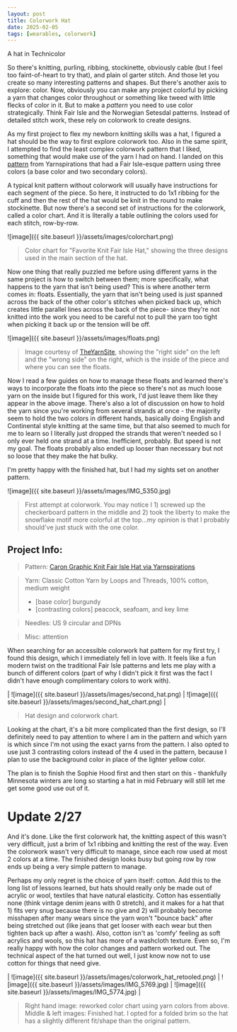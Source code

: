 ```yaml
---
layout: post
title: Colorwork Hat
date: 2025-02-05
tags: [wearables, colorwork]
---
```


A hat in Technicolor


So there's knitting, purling, ribbing, stockinette, obviously cable (but I feel too faint-of-heart to try that), and plain ol garter stitch. And those let you create so many interesting patterns and shapes. But there's another axis to explore: color. Now, obviously you can make any project colorful by picking a yarn that changes color throughout or something like tweed with little flecks of color in it. But to make a *pattern* you need to use color strategically. Think Fair Isle and the Norwegian Setesdal patterns. Instead of detailed stitch work, these rely on colorwork to create designs. 


As my first project to flex my newborn knitting skills was a hat, I figured a hat should be the way to first explore colorwork too. Also in the same spirit, I attempted to find the least complex colorwork pattern that I liked, something that would make use of the yarn I had on hand. I landed on this [pattern](https://www.yarnspirations.com/products/red-heart-favorite-knit-fair-isle-hat?_pos=20&_sid=2a8a69460&_ss=r) from Yarnspirations that had a Fair Isle-esque pattern using three colors (a base color and two secondary colors). 


A typical knit pattern without colorwork will usually have instructions for each segment of the piece. So here, it instructed to do 1x1 ribbing for the cuff and then the rest of the hat would be knit in the round to make stockinette. But now there's a second set of instructions for the colorwork, called a color chart. And it is literally a table outlining the colors used for each stitch, row-by-row. 

![image]({{ site.baseurl }}/assets/images/colorchart.png)

> Color chart for "Favorite Knit Fair Isle Hat," showing the three designs used in the main section of the hat.


Now one thing that really puzzled me before using different yarns in the same project is how to switch between them; more specifically, what happens to the yarn that isn't being used? This is where another term comes in: floats. Essentially, the yarn that isn't being used is just spanned across the back of the other color's stitches when picked back up, which creates little parallel lines across the back of the piece- since they're not knitted into the work you need to be careful not to pull the yarn too tight when picking it back up or the tension will be off. 

![image]({{ site.baseurl }}/assets/images/floats.png)

> Image courtesy of [TheYarnSite](https://www.theyarnsite.com/blog/intro-stranded-knitting), showing the "right side" on the left and the "wrong side" on the right, which is the inside of the piece and where you can see the floats.

Now I read a few guides on how to manage these floats and learned there's ways to incorporate the floats into the piece so there's not as much loose yarn on the inside but I figured for this work, I'd just leave them like they appear in the above image. There's also a lot of discussion on how to hold the yarn since you're working from several strands at once - the majority seem to hold the two colors in different hands, basically doing English and Continental style knitting at the same time, but that also seemed to much for me to learn so I literally just dropped the strands that weren't needed so I only ever held one strand at a time. Inefficient, probably. But speed is not my goal. The floats probably also ended up looser than necessary but not so loose that they make the hat bulky. 

I'm pretty happy with the finished hat, but I had my sights set on another pattern. 

![image]({{ site.baseurl }}/assets/images/IMG_5350.jpg)

> First attempt at colorwork. You may notice I 1) screwed up the checkerboard pattern in the middle and 2) took the liberty to make the snowflake motif more colorful at the top...my opinion is that I probably should've just stuck with the one color.

## Project Info: 
> Pattern: [Caron Graphic Knit Fair Isle Hat via Yarnspirations](https://www.yarnspirations.com/products/caron-graphic-knit-fair-isle-hat)

> Yarn: Classic Cotton Yarn by Loops and Threads, 100% cotton, medium weight
> - [base color]  burgundy
> - [contrasting colors] peacock, seafoam, and key lime

> Needles: US 9 circular and DPNs

> Misc: attention


When searching for an accessible colorwork hat pattern for my first try, I found this design, which I immediately fell in love with. It feels like a fun modern twist on the traditional Fair Isle patterns and lets me play with a bunch of different colors (part of why I didn't pick it first was the fact I didn't have enough complimentary colors to work with).  


| ![image]({{ site.baseurl }}/assets/images/second_hat.png) | ![image]({{ site.baseurl }}/assets/images/second_hat_chart.png) |

> Hat design and colorwork chart. 


Looking at the chart, it's a bit more complicated than the first design, so I'll definitely need to pay attention to where I am in the pattern and which yarn is which since I'm not using the exact yarns from the pattern. I also opted to use just 3 contrasting colors instead of the 4 used in the pattern, because I plan to use the background color in place of the lighter yellow color. 

The plan is to finish the Sophie Hood first and then start on this - thankfully Minnesota winters are long so starting a hat in mid February will still let me get some good use out of it. 

# Update 2/27

And it's done. Like the first colorwork hat, the knitting aspect of this wasn't very difficult, just a brim of 1x1 ribbing and knitting the rest of the way. Even the colorwork wasn't very difficult to manage, since each row used at most 2 colors at a time. The finished design looks busy but going row by row ends up being a very simple pattern to manage. 

Perhaps my only regret is the choice of yarn itself: cotton. Add this to the long list of lessons learned, but hats should really only be made out of acrylic or wool, textiles that have natural elasticity. Cotton has essentially none (think vintage denim jeans with 0 stretch), and it makes for a hat that 1) fits very snug because there is no give and 2) will probably become misshapen after many wears since the yarn won't "bounce back" after being stretched out (like jeans that get looser with each wear but then tighten back up after a wash). Also, cotton isn't as 'comfy' feeling as soft acrylics and wools, so this hat has more of a washcloth texture. Even so, I'm really happy with how the color changes and pattern worked out. The technical aspect of the hat turned out well, I just know now not to use cotton for things that need give. 

| ![image]({{ site.baseurl }}/assets/images/colorwork_hat_retooled.png) | ![image]({{ site.baseurl }}/assets/images/IMG_5769.jpg) | ![image]({{ site.baseurl }}/assets/images/IMG_5774.jpg) |

> Right hand image: reworked color chart using yarn colors from above. Middle & left images: Finished hat. I opted for a folded brim so the hat has a slightly different fit/shape than the original pattern.



